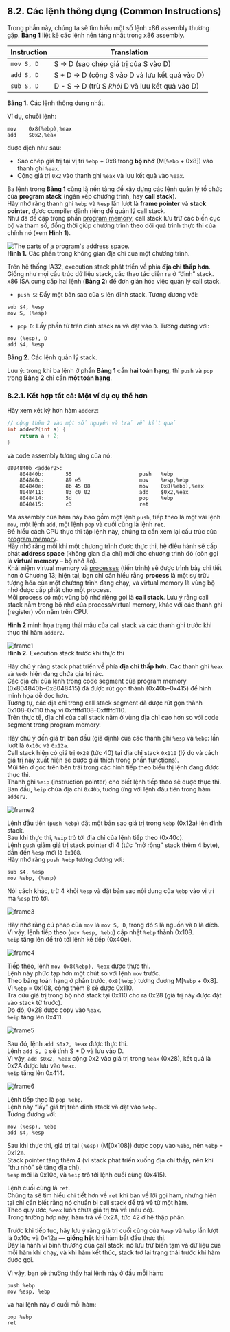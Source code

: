 ## 8.2. Các lệnh thông dụng (Common Instructions)

Trong phần này, chúng ta sẽ tìm hiểu một số lệnh x86 assembly thường gặp. **Bảng 1** liệt kê các lệnh nền tảng nhất trong x86 assembly.

| Instruction  | Translation |
|--------------|-------------|
| `mov S, D`   | S → D (sao chép giá trị của S vào D) |
| `add S, D`   | S + D → D (cộng S vào D và lưu kết quả vào D) |
| `sub S, D`   | D - S → D (trừ S *khỏi* D và lưu kết quả vào D) |

**Bảng 1.** Các lệnh thông dụng nhất.


Ví dụ, chuỗi lệnh:

```
mov    0x8(%ebp),%eax
add    $0x2,%eax
```

được dịch như sau:

- Sao chép giá trị tại vị trí `%ebp` + 0x8 trong **bộ nhớ** (M[`%ebp` + 0x8]) vào thanh ghi `%eax`.
- Cộng giá trị `0x2` vào thanh ghi `%eax` và lưu kết quả vào `%eax`.

Ba lệnh trong **Bảng 1** cũng là nền tảng để xây dựng các lệnh quản lý tổ chức của **program stack** (ngăn xếp chương trình, hay **call stack**).  
Hãy nhớ rằng thanh ghi `%ebp` và `%esp` lần lượt là **frame pointer** và **stack pointer**, được compiler dành riêng để quản lý call stack.  
Như đã đề cập trong phần [program memory](../C2-C_depth/scope_memory.html#_parts_of_program_memory_and_scope), call stack lưu trữ các biến cục bộ và tham số, đồng thời giúp chương trình theo dõi quá trình thực thi của chính nó (xem **Hình 1**).

![The parts of a program's address space.](_images/memparts.png)  
**Hình 1.** Các phần trong không gian địa chỉ của một chương trình.

Trên hệ thống IA32, execution stack phát triển về phía **địa chỉ thấp hơn**. Giống như mọi cấu trúc dữ liệu stack, các thao tác diễn ra ở “đỉnh” stack.  
x86 ISA cung cấp hai lệnh (**Bảng 2**) để đơn giản hóa việc quản lý call stack.

- `push S`: Đẩy một bản sao của `S` lên đỉnh stack. Tương đương với:  

```
sub $4, %esp
mov S, (%esp)
```

- `pop D`: Lấy phần tử trên đỉnh stack ra và đặt vào `D`. Tương đương với:  

```
mov (%esp), D
add $4, %esp
```

**Bảng 2.** Các lệnh quản lý stack.

Lưu ý: trong khi ba lệnh ở phần **Bảng 1** cần **hai toán hạng**, thì `push` và `pop` trong **Bảng 2** chỉ cần **một toán hạng**.

### 8.2.1. Kết hợp tất cả: Một ví dụ cụ thể hơn

Hãy xem xét kỹ hơn hàm `adder2`:

```c
// cộng thêm 2 vào một số nguyên và trả về kết quả
int adder2(int a) {
    return a + 2;
}
```

và code assembly tương ứng của nó:

```
0804840b <adder2>:
    804840b:       55                      push   %ebp
    804840c:       89 e5                   mov    %esp,%ebp
    804840e:       8b 45 08                mov    0x8(%ebp),%eax
    8048411:       83 c0 02                add    $0x2,%eax
    8048414:       5d                      pop    %ebp
    8048415:       c3                      ret
```


Mã assembly của hàm này bao gồm một lệnh `push`, tiếp theo là một vài lệnh `mov`, một lệnh `add`, một lệnh `pop` và cuối cùng là lệnh `ret`.  
Để hiểu cách CPU thực thi tập lệnh này, chúng ta cần xem lại cấu trúc của [program memory](../C2-C_depth/scope_memory.html#_parts_of_program_memory_and_scope).  
Hãy nhớ rằng mỗi khi một chương trình được thực thi, hệ điều hành sẽ cấp phát **address space** (không gian địa chỉ) mới cho chương trình đó (còn gọi là **virtual memory** – bộ nhớ ảo).  
Khái niệm virtual memory và [processes](../C13-OS/processes.html#_processes) (tiến trình) sẽ được trình bày chi tiết hơn ở Chương 13; hiện tại, bạn chỉ cần hiểu rằng **process** là một sự trừu tượng hóa của một chương trình đang chạy, và virtual memory là vùng bộ nhớ được cấp phát cho một process.  
Mỗi process có một vùng bộ nhớ riêng gọi là **call stack**. Lưu ý rằng call stack nằm trong bộ nhớ của process/virtual memory, khác với các thanh ghi (register) vốn nằm trên CPU.

**Hình 2** minh họa trạng thái mẫu của call stack và các thanh ghi trước khi thực thi hàm `adder2`.

![frame1](_images/ex1_1.png)  
**Hình 2.** Execution stack trước khi thực thi

Hãy chú ý rằng stack phát triển về phía **địa chỉ thấp hơn**. Các thanh ghi `%eax` và `%edx` hiện đang chứa giá trị rác.  
Các địa chỉ của lệnh trong code segment của program memory (0x804840b–0x8048415) đã được rút gọn thành (0x40b–0x415) để hình minh họa dễ đọc hơn.  
Tương tự, các địa chỉ trong call stack segment đã được rút gọn thành 0x108–0x110 thay vì 0xffffd108–0xffffd110.  
Trên thực tế, địa chỉ của call stack nằm ở vùng địa chỉ cao hơn so với code segment trong program memory.

Hãy chú ý đến giá trị ban đầu (giả định) của các thanh ghi `%esp` và `%ebp`: lần lượt là `0x10c` và `0x12a`.  
Call stack hiện có giá trị `0x28` (tức 40) tại địa chỉ stack `0x110` (lý do và cách giá trị này xuất hiện sẽ được giải thích trong phần [functions](functions.html#_functions_in_assembly)).  
Mũi tên ở góc trên bên trái trong các hình tiếp theo biểu thị lệnh đang được thực thi.  
Thanh ghi `%eip` (instruction pointer) cho biết lệnh tiếp theo sẽ được thực thi. Ban đầu, `%eip` chứa địa chỉ `0x40b`, tương ứng với lệnh đầu tiên trong hàm `adder2`.

![frame2](_images/ex1_2.png)

Lệnh đầu tiên (`push %ebp`) đặt một bản sao giá trị trong `%ebp` (0x12a) lên đỉnh stack.  
Sau khi thực thi, `%eip` trỏ tới địa chỉ của lệnh tiếp theo (0x40c).  
Lệnh `push` giảm giá trị stack pointer đi 4 (tức “mở rộng” stack thêm 4 byte), dẫn đến `%esp` mới là `0x108`.  
Hãy nhớ rằng `push %ebp` tương đương với:

```
sub $4, %esp
mov %ebp, (%esp)
```

Nói cách khác, trừ 4 khỏi `%esp` và đặt bản sao nội dung của `%ebp` vào vị trí mà `%esp` trỏ tới.

![frame3](_images/ex1_3.png)

Hãy nhớ rằng cú pháp của `mov` là `mov S, D`, trong đó `S` là nguồn và `D` là đích.  
Vì vậy, lệnh tiếp theo (`mov %esp, %ebp`) cập nhật `%ebp` thành 0x108.  
`%eip` tăng lên để trỏ tới lệnh kế tiếp (0x40e).

![frame4](_images/ex1_4.png)

Tiếp theo, lệnh `mov 0x8(%ebp), %eax` được thực thi.  
Lệnh này phức tạp hơn một chút so với lệnh `mov` trước.  
Theo bảng toán hạng ở phần trước, `0x8(%ebp)` tương đương M[`%ebp` + 0x8].  
Vì `%ebp` = 0x108, cộng thêm 8 sẽ được 0x110.  
Tra cứu giá trị trong bộ nhớ stack tại 0x110 cho ra 0x28 (giá trị này được đặt vào stack từ trước).  
Do đó, 0x28 được copy vào `%eax`.  
`%eip` tăng lên 0x411.

![frame5](_images/ex1_5.png)

Sau đó, lệnh `add $0x2, %eax` được thực thi.  
Lệnh `add S, D` sẽ tính S + D và lưu vào D.  
Vì vậy, `add $0x2, %eax` cộng 0x2 vào giá trị trong `%eax` (0x28), kết quả là 0x2A được lưu vào `%eax`.  
`%eip` tăng lên 0x414.

![frame6](_images/ex1_6.png)

Lệnh tiếp theo là `pop %ebp`.  
Lệnh này “lấy” giá trị trên đỉnh stack và đặt vào `%ebp`.  
Tương đương với:

```
mov (%esp), %ebp
add $4, %esp
```

Sau khi thực thi, giá trị tại `(%esp)` (M[0x108]) được copy vào `%ebp`, nên `%ebp` = 0x12a.  
Stack pointer tăng thêm 4 (vì stack phát triển xuống địa chỉ thấp, nên khi “thu nhỏ” sẽ tăng địa chỉ).  
`%esp` mới là 0x10c, và `%eip` trỏ tới lệnh cuối cùng (0x415).

Lệnh cuối cùng là `ret`.  
Chúng ta sẽ tìm hiểu chi tiết hơn về `ret` khi bàn về lời gọi hàm, nhưng hiện tại chỉ cần biết rằng nó chuẩn bị call stack để trả về từ một hàm.  
Theo quy ước, `%eax` luôn chứa giá trị trả về (nếu có).  
Trong trường hợp này, hàm trả về 0x2A, tức 42 ở hệ thập phân.

Trước khi tiếp tục, hãy lưu ý rằng giá trị cuối cùng của `%esp` và `%ebp` lần lượt là 0x10c và 0x12a — **giống hệt** khi hàm bắt đầu thực thi.  
Đây là hành vi bình thường của call stack: nó lưu trữ biến tạm và dữ liệu của mỗi hàm khi chạy, và khi hàm kết thúc, stack trở lại trạng thái trước khi hàm được gọi.

Vì vậy, bạn sẽ thường thấy hai lệnh này ở đầu mỗi hàm:

```
push %ebp
mov %esp, %ebp
```

và hai lệnh này ở cuối mỗi hàm:

```
pop %ebp
ret
```